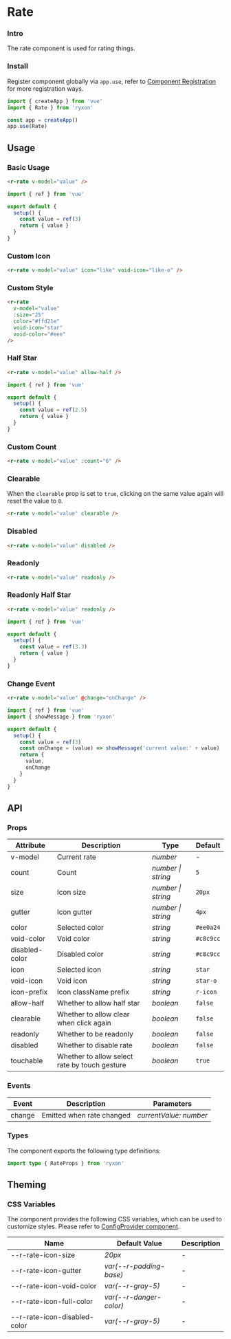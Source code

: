 # Rate

### Intro

The rate component is used for rating things.

### Install

Register component globally via `app.use`, refer to [Component Registration](#/en-US/advanced-usage#zu-jian-zhu-ce) for more registration ways.

```js
import { createApp } from 'vue'
import { Rate } from 'ryxon'

const app = createApp()
app.use(Rate)
```

## Usage

### Basic Usage

```html
<r-rate v-model="value" />
```

```js
import { ref } from 'vue'

export default {
  setup() {
    const value = ref(3)
    return { value }
  }
}
```

### Custom Icon

```html
<r-rate v-model="value" icon="like" void-icon="like-o" />
```

### Custom Style

```html
<r-rate
  v-model="value"
  :size="25"
  color="#ffd21e"
  void-icon="star"
  void-color="#eee"
/>
```

### Half Star

```html
<r-rate v-model="value" allow-half />
```

```js
import { ref } from 'vue'

export default {
  setup() {
    const value = ref(2.5)
    return { value }
  }
}
```

### Custom Count

```html
<r-rate v-model="value" :count="6" />
```

### Clearable

When the `clearable` prop is set to `true`, clicking on the same value again will reset the value to `0`.

```html
<r-rate v-model="value" clearable />
```

### Disabled

```html
<r-rate v-model="value" disabled />
```

### Readonly

```html
<r-rate v-model="value" readonly />
```

### Readonly Half Star

```html
<r-rate v-model="value" readonly />
```

```js
import { ref } from 'vue'

export default {
  setup() {
    const value = ref(3.3)
    return { value }
  }
}
```

### Change Event

```html
<r-rate v-model="value" @change="onChange" />
```

```javascript
import { ref } from 'vue'
import { showMessage } from 'ryxon'

export default {
  setup() {
    const value = ref(3)
    const onChange = (value) => showMessage('current value:' + value)
    return {
      value,
      onChange
    }
  }
}
```

## API

### Props

| Attribute | Description | Type | Default |
| --- | --- | --- | --- |
| v-model | Current rate | _number_ | - |
| count | Count | _number \| string_ | `5` |
| size | Icon size | _number \| string_ | `20px` |
| gutter | Icon gutter | _number \| string_ | `4px` |
| color | Selected color | _string_ | `#ee0a24` |
| void-color | Void color | _string_ | `#c8c9cc` |
| disabled-color | Disabled color | _string_ | `#c8c9cc` |
| icon | Selected icon | _string_ | `star` |
| void-icon | Void icon | _string_ | `star-o` |
| icon-prefix | Icon className prefix | _string_ | `r-icon` |
| allow-half | Whether to allow half star | _boolean_ | `false` |
| clearable | Whether to allow clear when click again | _boolean_ | `false` |
| readonly | Whether to be readonly | _boolean_ | `false` |
| disabled | Whether to disable rate | _boolean_ | `false` |
| touchable | Whether to allow select rate by touch gesture | _boolean_ | `true` |

### Events

| Event  | Description               | Parameters             |
| ------ | ------------------------- | ---------------------- |
| change | Emitted when rate changed | _currentValue: number_ |

### Types

The component exports the following type definitions:

```ts
import type { RateProps } from 'ryxon'
```

## Theming

### CSS Variables

The component provides the following CSS variables, which can be used to customize styles. Please refer to [ConfigProvider component](#/en-US/config-provider).

| Name                         | Default Value           | Description |
| ---------------------------- | ----------------------- | ----------- |
| --r-rate-icon-size           | _20px_                  | -           |
| --r-rate-icon-gutter         | _var(--r-padding-base)_ | -           |
| --r-rate-icon-void-color     | _var(--r-gray-5)_       | -           |
| --r-rate-icon-full-color     | _var(--r-danger-color)_ | -           |
| --r-rate-icon-disabled-color | _var(--r-gray-5)_       | -           |
